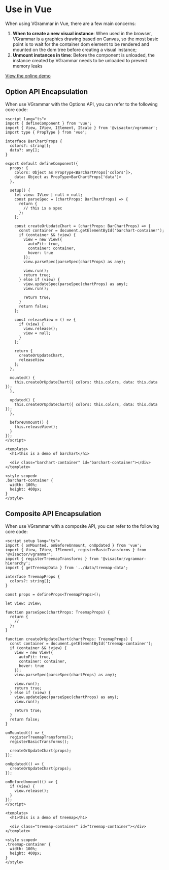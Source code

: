 # Use in Vue

When using VGrammar in Vue, there are a few main concerns:

1.  **When to create a new visual instance**: When used in the browser, VGrammar is a graphics drawing based on Canvas, so the most basic point is to wait for the container dom element to be rendered and mounted on the dom tree before creating a visual instance;
2.  **Unmount instances in time**: Before the component is unloaded, the instance created by VGrammar needs to be unloaded to prevent memory leaks

[View the online demo](https://codesandbox.io/s/viscator-vgrammar-vue-demo-nr8pjc)

## Option API Encapsulation

When use VGrammar with the Options API, you can refer to the following core code:

```vue
<script lang="ts">
import { defineComponent } from 'vue';
import { View, IView, IElement, IScale } from '@visactor/vgrammar';
import type { PropType } from 'vue';

interface BarChartProps {
  colors?: string[];
  data?: any[];
}

export default defineComponent({
  props: {
    colors: Object as PropType<BarChartProps['colors']>,
    data: Object as PropType<BarChartProps['data']>
  },

  setup() {
    let view: IView | null = null;
    const parseSpec = (chartProps: BarChartProps) => {
      return {
        // this is a spec
      };
    };

    const createOrUpdateChart = (chartProps: BarChartProps) => {
      const container = document.getElementById('barchart-container');
      if (container && !view) {
        view = new View({
          autoFit: true,
          container: container,
          hover: true
        });
        view.parseSpec(parseSpec(chartProps) as any);

        view.run();
        return true;
      } else if (view) {
        view.updateSpec(parseSpec(chartProps) as any);
        view.run();

        return true;
      }
      return false;
    };

    const releaseView = () => {
      if (view) {
        view.release();
        view = null;
      }
    };

    return {
      createOrUpdateChart,
      releaseView
    };
  },

  mounted() {
    this.createOrUpdateChart({ colors: this.colors, data: this.data });
  },

  updated() {
    this.createOrUpdateChart({ colors: this.colors, data: this.data });
  },

  beforeUnmount() {
    this.releaseView();
  }
});
</script>

<template>
  <h1>this is a demo of barchart</h1>

  <div class="barchart-container" id="barchart-container"></div>
</template>

<style scoped>
.barchart-container {
  width: 100%;
  height: 400px;
}
</style>
```

## Composite API Encapsulation

When use VGrammar with a composite API, you can refer to the following core code:

```vue
<script setup lang="ts">
import { onMounted, onBeforeUnmount, onUpdated } from 'vue';
import { View, IView, IElement, registerBasicTransforms } from '@visactor/vgrammar';
import { registerTreemapTransforms } from '@visactor/vgrammar-hierarchy';
import { getTreemapData } from '../data/treemap-data';

interface TreemapProps {
  colors?: string[];
}

const props = defineProps<TreemapProps>();

let view: IView;

function parseSpec(chartProps: TreemapProps) {
  return {
    //
  };
}

function createOrUpdateChart(chartProps: TreemapProps) {
  const container = document.getElementById('treemap-container');
  if (container && !view) {
    view = new View({
      autoFit: true,
      container: container,
      hover: true
    });
    view.parseSpec(parseSpec(chartProps) as any);

    view.run();
    return true;
  } else if (view) {
    view.updateSpec(parseSpec(chartProps) as any);
    view.run();

    return true;
  }
  return false;
}

onMounted(() => {
  registerTreemapTransforms();
  registerBasicTransforms();

  createOrUpdateChart(props);
});

onUpdated(() => {
  createOrUpdateChart(props);
});

onBeforeUnmount(() => {
  if (view) {
    view.release();
  }
});
</script>

<template>
  <h1>this is a demo of treemap</h1>

  <div class="treemap-container" id="treemap-container"></div>
</template>

<style scoped>
.treemap-container {
  width: 100%;
  height: 400px;
}
</style>
```
